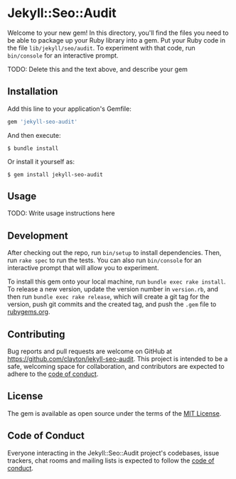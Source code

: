# Jekyll::Seo::Audit

Welcome to your new gem! In this directory, you'll find the files you need to be able to package up your Ruby library into a gem. Put your Ruby code in the file `lib/jekyll/seo/audit`. To experiment with that code, run `bin/console` for an interactive prompt.

TODO: Delete this and the text above, and describe your gem

## Installation

Add this line to your application's Gemfile:

```ruby
gem 'jekyll-seo-audit'
```

And then execute:

    $ bundle install

Or install it yourself as:

    $ gem install jekyll-seo-audit

## Usage

TODO: Write usage instructions here

## Development

After checking out the repo, run `bin/setup` to install dependencies. Then, run `rake spec` to run the tests. You can also run `bin/console` for an interactive prompt that will allow you to experiment.

To install this gem onto your local machine, run `bundle exec rake install`. To release a new version, update the version number in `version.rb`, and then run `bundle exec rake release`, which will create a git tag for the version, push git commits and the created tag, and push the `.gem` file to [rubygems.org](https://rubygems.org).

## Contributing

Bug reports and pull requests are welcome on GitHub at https://github.com/clayton/jekyll-seo-audit. This project is intended to be a safe, welcoming space for collaboration, and contributors are expected to adhere to the [code of conduct](https://github.com/clayton/jekyll-seo-audit/blob/master/CODE_OF_CONDUCT.md).

## License

The gem is available as open source under the terms of the [MIT License](https://opensource.org/licenses/MIT).

## Code of Conduct

Everyone interacting in the Jekyll::Seo::Audit project's codebases, issue trackers, chat rooms and mailing lists is expected to follow the [code of conduct](https://github.com/clayton/jekyll-seo-audit/blob/master/CODE_OF_CONDUCT.md).
